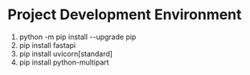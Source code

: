 # Project Development Environment


1. python -m pip install --upgrade pip
1. pip install fastapi
1. pip install uvicorn[standard]
1. pip install python-multipart